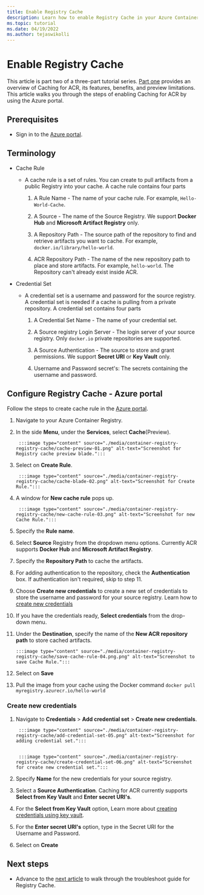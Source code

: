 ```yaml
---
title: Enable Registry Cache
description: Learn how to enable Registry Cache in your Azure Container Registry using Azure portal.
ms.topic: tutorial
ms.date: 04/19/2022
ms.author: tejaswikolli
---
```


# Enable Registry Cache

This article is part two of a three-part tutorial series. [Part one](tutorial-registry-cache.md) provides an overview of Caching for ACR, its features, benefits, and preview limitations. This article walks you through the steps of enabling Caching for ACR by using the Azure portal.

## Prerequisites

* Sign in to the [Azure portal](https://ms.portal.azure.com/). 

## Terminology 

- Cache Rule
    - A cache rule is a set of rules. You can create to pull artifacts from a public Registry into your cache. A cache rule contains four parts
        
        1. A Rule Name - The name of your cache rule. For example, `Hello-World-Cache`.

        2. A Source - The name of the Source Registry. We support **Docker Hub** and **Microsoft Artifact Registry** only. 

        3. A Repository Path - The source path of the repository to find and retrieve artifacts you want to cache. For example, `docker.io/library/hello-world`.

        4. ACR Repository Path - The name of the new repository path to place and store artifacts. For example, `hello-world`. The Repository can't already exist inside ACR. 

- Credential Set
    - A credential set is a username and password for the source registry. A credential set is needed if a cache is pulling from a private repository. A credential set contains four parts

        1. A Credential Set Name - The name of your credential set.

        2. A Source registry Login Server - The login server of your source registry. Only `docker.io` private repositories are supported. 

        3. A Source Authentication - The source to store and grant permissions. We support **Secret URI** or **Key Vault** only.
        
        4. Username and Password secret's: The secrets containing the username and password. 

## Configure Registry Cache - Azure portal

Follow the steps to create cache rule in the [Azure portal](https://portal.azure.com). 

1. Navigate to your Azure Container Registry. 

2. In the side **Menu**, under the **Services**, select **Cache**(Preview).

        :::image type="content" source="./media/container-registry-registry-cache/cache-preview-01.png" alt-text="Screenshot for Registry cache preview blade.":::

3. Select on **Create Rule**.

        :::image type="content" source="./media/container-registry-registry-cache/cache-blade-02.png" alt-text="Screenshot for Create Rule.":::

4. A window for **New cache rule** pops up.

        :::image type="content" source="./media/container-registry-registry-cache/new-cache-rule-03.png" alt-text="Screenshot for new Cache Rule.":::

5. Specify the **Rule name**.

6. Select **Source** Registry from the dropdown menu options. Currently ACR supports **Docker Hub** and **Microsoft Artifact Registry**. 

7. Specify the **Repository Path** to cache the artifacts.

8. For adding authentication to the repository, check the **Authentication** box. If authentication isn't required, skip to step 11.

9. Choose **Create new credentials** to create a new set of credentials to store the username and password for your source registry. Learn how to [create new credentials](###Create-new-credentials)

10. If you have the credentials ready, **Select credentials** from the drop-down menu.

11. Under the **Destination**, specify the name of the **New ACR repository path** to store cached artifacts.

        :::image type="content" source="./media/container-registry-registry-cache/save-cache-rule-04.png.png" alt-text="Screenshot to save Cache Rule.":::

12. Select on **Save** 

13. Pull the image from your cache using the Docker command `docker pull myregistry.azurecr.io/hello-world`

### Create new credentials

1. Navigate to **Credentials** > **Add credential set** > **Create new credentials**.

        :::image type="content" source="./media/container-registry-registry-cache/add-credential-set-05.png" alt-text="Screenshot for adding credential set.":::


        :::image type="content" source="./media/container-registry-registry-cache/create-credential-set-06.png" alt-text="Screenshot for create new credential set.":::


1. Specify **Name** for the new credentials for your source registry.

1. Select a **Source Authentication**. Caching for ACR currently supports **Select from Key Vault** and **Enter secret URI's**.

1. For the  **Select from Key Vault** option, Learn more about [creating credentials using key vault][create-and-store-keyvault-credentials]. 

1. For the **Enter secret URI's** option, type in the Secret URI for the Username and Password. 

1. Select on **Create**

## Next steps

* Advance to the [next article](tutorial-troubleshoot-registry-cache.md) to walk through the troubleshoot guide for Registry Cache.

<!-- LINKS - External -->
[create-and-store-keyvault-credentials]:https://learn.microsoft.com/azure/key-vault/secrets/quick-create-portal